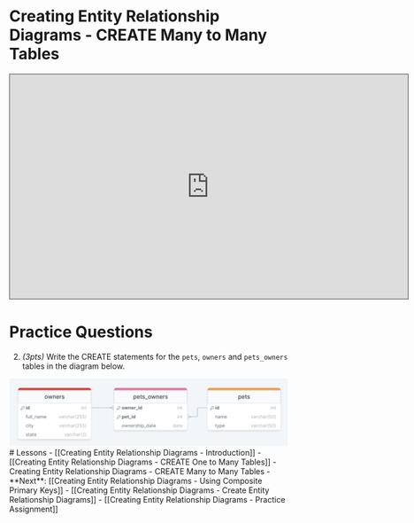 # Creating Entity Relationship Diagrams - CREATE Many to Many Tables

<iframe src="https://egator.hosted.panopto.com/Panopto/Pages/Embed.aspx?id=b488333a-81d2-4859-9854-b11c015d3061&autoplay=false&offerviewer=true&showtitle=true&showbrand=true&captions=false&interactivity=all" height="405" width="720" style="border: 1px solid #464646;" allowfullscreen allow="autoplay" aria-label="Panopto Embedded Video Player"></iframe>

# Practice Questions

2. *(3pts)* Write the CREATE statements for the `pets`, `owners` and `pets_owners` tables in the diagram below. 

<img src="https://raw.githubusercontent.com/kellerflint/Class-Intro-SQL/hugo/content/Images/pets_owners_erd.png">
# Lessons
- [[Creating Entity Relationship Diagrams - Introduction]]
- [[Creating Entity Relationship Diagrams - CREATE One to Many Tables]]
- Creating Entity Relationship Diagrams - CREATE Many to Many Tables
- **Next**: [[Creating Entity Relationship Diagrams - Using Composite Primary Keys]]
- [[Creating Entity Relationship Diagrams - Create Entity Relationship Diagrams]]
- [[Creating Entity Relationship Diagrams - Practice Assignment]]